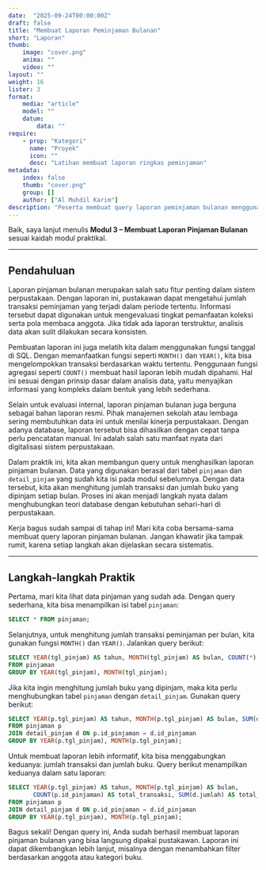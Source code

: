```yaml
---
date:  "2025-09-24T00:00:00Z"
draft: false
title: "Membuat Laporan Peminjaman Bulanan"
short: "Laporan"
thumb:
    image: "cover.png"
    anima: ""
    video: ""
layout: ""
weight: 16
lister: 3
format:
    media: "article"
    model: ""
    datum:
        data: ""
require:
    - prop: "Kategori"
      name: "Proyek"
      icon: ""
      desc: "Latihan membuat laporan ringkas peminjaman"
metadata:
    index: false
    thumb: "cover.png"
    group: []
    author: ["Al Muhdil Karim"]
description: "Peserta membuat query laporan peminjaman bulanan menggunakan fungsi agregasi. Modul ini memperkuat keterampilan analisis data untuk kebutuhan laporan rutin."
---
```



Baik, saya lanjut menulis **Modul 3 – Membuat Laporan Pinjaman Bulanan** sesuai kaidah modul praktikal.

---

## Pendahuluan

Laporan pinjaman bulanan merupakan salah satu fitur penting dalam sistem perpustakaan. Dengan laporan ini, pustakawan dapat mengetahui jumlah transaksi peminjaman yang terjadi dalam periode tertentu. Informasi tersebut dapat digunakan untuk mengevaluasi tingkat pemanfaatan koleksi serta pola membaca anggota. Jika tidak ada laporan terstruktur, analisis data akan sulit dilakukan secara konsisten.

Pembuatan laporan ini juga melatih kita dalam menggunakan fungsi tanggal di SQL. Dengan memanfaatkan fungsi seperti `MONTH()` dan `YEAR()`, kita bisa mengelompokkan transaksi berdasarkan waktu tertentu. Penggunaan fungsi agregasi seperti `COUNT()` membuat hasil laporan lebih mudah dipahami. Hal ini sesuai dengan prinsip dasar dalam analisis data, yaitu menyajikan informasi yang kompleks dalam bentuk yang lebih sederhana.

Selain untuk evaluasi internal, laporan pinjaman bulanan juga berguna sebagai bahan laporan resmi. Pihak manajemen sekolah atau lembaga sering membutuhkan data ini untuk menilai kinerja perpustakaan. Dengan adanya database, laporan tersebut bisa dihasilkan dengan cepat tanpa perlu pencatatan manual. Ini adalah salah satu manfaat nyata dari digitalisasi sistem perpustakaan.

Dalam praktik ini, kita akan membangun query untuk menghasilkan laporan pinjaman bulanan. Data yang digunakan berasal dari tabel `pinjaman` dan `detail_pinjam` yang sudah kita isi pada modul sebelumnya. Dengan data tersebut, kita akan menghitung jumlah transaksi dan jumlah buku yang dipinjam setiap bulan. Proses ini akan menjadi langkah nyata dalam menghubungkan teori database dengan kebutuhan sehari-hari di perpustakaan.

Kerja bagus sudah sampai di tahap ini! Mari kita coba bersama-sama membuat query laporan pinjaman bulanan. Jangan khawatir jika tampak rumit, karena setiap langkah akan dijelaskan secara sistematis.

---

## Langkah-langkah Praktik

Pertama, mari kita lihat data pinjaman yang sudah ada. Dengan query sederhana, kita bisa menampilkan isi tabel `pinjaman`:

```sql
SELECT * FROM pinjaman;
```

Selanjutnya, untuk menghitung jumlah transaksi peminjaman per bulan, kita gunakan fungsi `MONTH()` dan `YEAR()`. Jalankan query berikut:

```sql
SELECT YEAR(tgl_pinjam) AS tahun, MONTH(tgl_pinjam) AS bulan, COUNT(*) AS total_pinjaman
FROM pinjaman
GROUP BY YEAR(tgl_pinjam), MONTH(tgl_pinjam);
```

Jika kita ingin menghitung jumlah buku yang dipinjam, maka kita perlu menghubungkan tabel `pinjaman` dengan `detail_pinjam`. Gunakan query berikut:

```sql
SELECT YEAR(p.tgl_pinjam) AS tahun, MONTH(p.tgl_pinjam) AS bulan, SUM(d.jumlah) AS total_buku
FROM pinjaman p
JOIN detail_pinjam d ON p.id_pinjaman = d.id_pinjaman
GROUP BY YEAR(p.tgl_pinjam), MONTH(p.tgl_pinjam);
```

Untuk membuat laporan lebih informatif, kita bisa menggabungkan keduanya: jumlah transaksi dan jumlah buku. Query berikut menampilkan keduanya dalam satu laporan:

```sql
SELECT YEAR(p.tgl_pinjam) AS tahun, MONTH(p.tgl_pinjam) AS bulan, 
       COUNT(p.id_pinjaman) AS total_transaksi, SUM(d.jumlah) AS total_buku
FROM pinjaman p
JOIN detail_pinjam d ON p.id_pinjaman = d.id_pinjaman
GROUP BY YEAR(p.tgl_pinjam), MONTH(p.tgl_pinjam);
```

Bagus sekali! Dengan query ini, Anda sudah berhasil membuat laporan pinjaman bulanan yang bisa langsung dipakai pustakawan. Laporan ini dapat dikembangkan lebih lanjut, misalnya dengan menambahkan filter berdasarkan anggota atau kategori buku.

